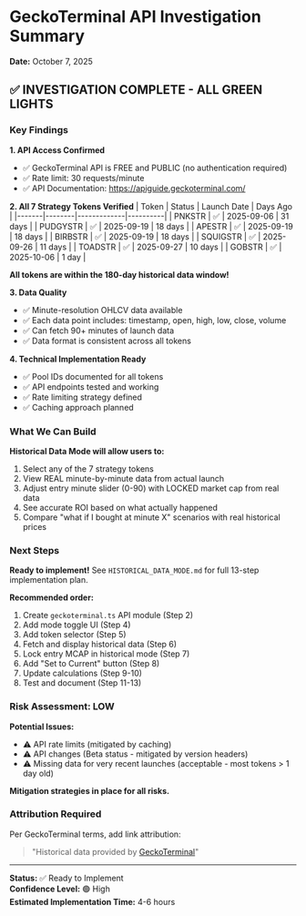 # GeckoTerminal API Investigation Summary
**Date:** October 7, 2025

## ✅ INVESTIGATION COMPLETE - ALL GREEN LIGHTS

### Key Findings

**1. API Access Confirmed**
- ✅ GeckoTerminal API is FREE and PUBLIC (no authentication required)
- ✅ Rate limit: 30 requests/minute
- ✅ API Documentation: https://apiguide.geckoterminal.com/

**2. All 7 Strategy Tokens Verified**
| Token | Status | Launch Date | Days Ago |
|-------|--------|-------------|----------|
| PNKSTR | ✅ | 2025-09-06 | 31 days |
| PUDGYSTR | ✅ | 2025-09-19 | 18 days |
| APESTR | ✅ | 2025-09-19 | 18 days |
| BIRBSTR | ✅ | 2025-09-19 | 18 days |
| SQUIGSTR | ✅ | 2025-09-26 | 11 days |
| TOADSTR | ✅ | 2025-09-27 | 10 days |
| GOBSTR | ✅ | 2025-10-06 | 1 day |

**All tokens are within the 180-day historical data window!**

**3. Data Quality**
- ✅ Minute-resolution OHLCV data available
- ✅ Each data point includes: timestamp, open, high, low, close, volume
- ✅ Can fetch 90+ minutes of launch data
- ✅ Data format is consistent across all tokens

**4. Technical Implementation Ready**
- ✅ Pool IDs documented for all tokens
- ✅ API endpoints tested and working
- ✅ Rate limiting strategy defined
- ✅ Caching approach planned

### What We Can Build

**Historical Data Mode will allow users to:**
1. Select any of the 7 strategy tokens
2. View REAL minute-by-minute data from actual launch
3. Adjust entry minute slider (0-90) with LOCKED market cap from real data
4. See accurate ROI based on what actually happened
5. Compare "what if I bought at minute X" scenarios with real historical prices

### Next Steps

**Ready to implement!** See `HISTORICAL_DATA_MODE.md` for full 13-step implementation plan.

**Recommended order:**
1. Create `geckoterminal.ts` API module (Step 2)
2. Add mode toggle UI (Step 4)
3. Add token selector (Step 5)
4. Fetch and display historical data (Step 6)
5. Lock entry MCAP in historical mode (Step 7)
6. Add "Set to Current" button (Step 8)
7. Update calculations (Step 9-10)
8. Test and document (Step 11-13)

### Risk Assessment: LOW

**Potential Issues:**
- ⚠️ API rate limits (mitigated by caching)
- ⚠️ API changes (Beta status - mitigated by version headers)
- ⚠️ Missing data for very recent launches (acceptable - most tokens > 1 day old)

**Mitigation strategies in place for all risks.**

### Attribution Required

Per GeckoTerminal terms, add link attribution:
> "Historical data provided by [GeckoTerminal](https://www.geckoterminal.com/)"

---

**Status:** ✅ Ready to Implement  
**Confidence Level:** 🟢 High  
**Estimated Implementation Time:** 4-6 hours
